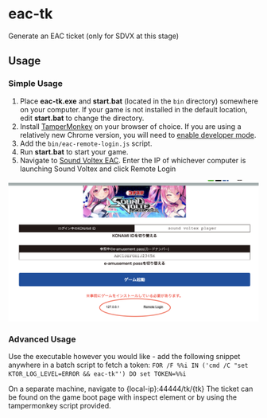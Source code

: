 # eac-tk

Generate an EAC ticket (only for SDVX at this stage)

## Usage

### Simple Usage

1. Place **eac-tk.exe** and **start.bat** (located in the `bin` directory) somewhere on your computer.
 If your game is not installed in the default location, edit **start.bat** to change the directory.
2. Install [TamperMonkey](https://www.tampermonkey.net/) on your browser of choice. If you are using a relatively new Chrome version, you will need to [enable developer mode](https://www.tampermonkey.net/faq.php#Q209).
3. Add the `bin/eac-remote-login.js` script.
4. Run **start.bat** to start your game.
5. Navigate to [Sound Voltex EAC](https://p.eagate.573.jp/game/konasteapp/API/login/login.html?game_id=sdvx&refresh=true). Enter the IP of whichever computer is launching Sound Voltex and click Remote Login

![Login Display](images/login.png)


### Advanced Usage

Use the executable however you would like - add the following snippet anywhere in a batch script to fetch a token: 
`FOR /F %%i IN ('cmd /C "set KTOR_LOG_LEVEL=ERROR && eac-tk"') DO set TOKEN=%%i`

On a separate machine, navigate to {local-ip}:44444/tk/{tk}
The ticket can be found on the game boot page with inspect element or by using the tampermonkey script provided.
